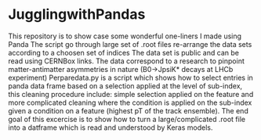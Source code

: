 # JugglingwithPandas
This repository is to show case some wonderful one-liners I made using Panda
The script go through large set of .root files re-arrange the data sets according to a choosen set of indices
The data set is public and can be read using CERNBox links. The data correspond to a research to pinpoint matter-antimatter asymmetries in nature (B0->JpsiK* decays at LHCb experiment)
Perparedata.py is a script which shows how to select entries in panda data frame based on a selection applied at the level of sub-index, this cleaning procedure include: simple selection applied on the feature and more complicated cleaning where the condition is applied on the sub-index given a condition on a feature (highest pT of the track ensemble).
The end goal of this excercise is to show how to turn a large/complicated .root file into a datframe which is read and understood by Keras models.
